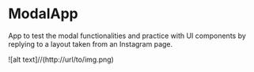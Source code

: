 # ModalApp
App to test the modal functionalities and practice with UI components by replying to a layout taken from an Instagram page.

![alt text]//(http://url/to/img.png)
